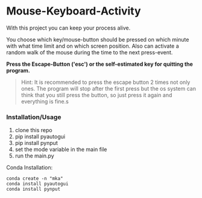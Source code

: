 # Mouse-Keyboard-Activity

With this project you can keep your process alive.

You choose which key/mouse-button should be pressed on which minute with what time limit and on which screen position. Also can activate a random walk of the mouse during the time to the next press-event.

**Press the Escape-Button ('esc') or the self-estimated key for quitting the program.**

> Hint: It is recommended to press the escape button 2 times not only ones. The program will stop after the first press but the os system can think that you still press the button, so just press it again and everything is fine.s



### Installation/Usage

1. clone this repo
2. pip install pyautogui
3. pip install pynput
4. set the mode variable in the main file
5. run the main.py

Conda Installation:
```terminal
conda create -n "mka"
conda install pyautogui
conda install pynput
```



